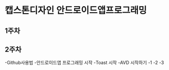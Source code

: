 # 캡스톤디자인 안드로이드앱프로그래밍

## 1주차

## 2주차
  -Github사용법
  -안드로이드앱 프로그래밍 시작
    -Toast 시작
    -AVD 시작하기
      -1
      -2
      -3

